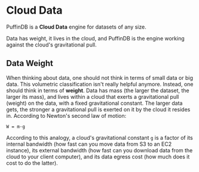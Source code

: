 # Cloud Data

PuffinDB is a **Cloud Data** engine for datasets of any size.

Data has weight, it lives in the cloud, and PuffinDB is the engine working against the cloud's gravitational pull.

## Data Weight
When thinking about data, one should not think in terms of small data or big data. This volumetric classification isn't really helpful anymore. Instead, one should think in terms of **weight**. Data has mass (the larger the dataset, the larger its mass), and lives within a cloud that exerts a gravitational pull (weight) on the data, with a fixed gravitational constant. The larger data gets, the stronger a gravitational pull is exerted on it by the cloud it resides in. According to Newton's second law of motion:

```
W = m·g
```

According to this analogy, a cloud's gravitational constant `g` is a factor of its internal bandwidth (how fast can you move data from S3 to an EC2 instance), its external bandwidth (how fast can you download data from the cloud to your client computer), and its data egress cost (how much does it cost to do the latter).
